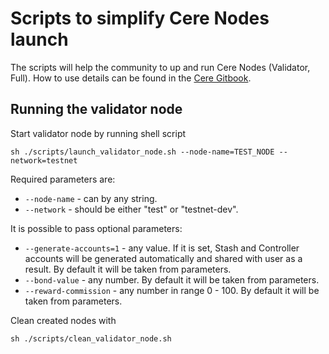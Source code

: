﻿# Scripts to simplify Cere Nodes launch

The scripts will help the community to up and run Cere Nodes (Validator, Full). How to use details can be found in the [Cere Gitbook](https://cere-network.gitbook.io/cere-network/node/install-and-update/start-a-node).

## Running the validator node

Start validator node by running shell script

```shell
sh ./scripts/launch_validator_node.sh --node-name=TEST_NODE --network=testnet
```

Required parameters are:

- `--node-name` - can by any string.
- `--network` - should be either "test" or "testnet-dev".

It is possible to pass optional parameters:

- `--generate-accounts=1` - any value. If it is set, Stash and Controller accounts will be generated automatically and shared with user as a result. By default it will be taken from parameters.
- `--bond-value` - any number. By default it will be taken from parameters.
- `--reward-commission` - any number in range 0 - 100. By default it will be taken from parameters.

Clean created nodes with

```shell
sh ./scripts/clean_validator_node.sh
```
